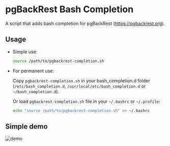 # pgBackRest Bash Completion
A script that adds bash completion for pgBackRest (https://pgbackrest.org).

## Usage

* Simple use:
    ```bash
    source /path/to/pgbackrest-completion.sh
    ```

* For permanent use:
  
    Copy `pgbackrest-completion.sh` in your bash_completion.d folder (`/etc/bash_completion.d`, `/usr/local/etc/bash_completion.d` or `~/bash_completion.d`).
    
    Or load `pgbackrest-completion.sh` file in your `~/.bashrc` or `~/.profile`:

    ```bash
    echo "source /path/to/pgbackrest-completion.sh" >> ~/.bashrc
    ```

## Simple demo

![demo](../images/demo.gif?raw=true)
